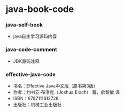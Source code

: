 # java-book-code

### java-self-book
- java自主学习源码内容

### java-code-comment
- JDK源码注释

### effective-java-code
- 书名：Effective Java中文版（原书第3版）
- 作者：约书亚·布洛克（Joshua Bloch） 著，俞黎敏 译
- ISBN：9787111612728
- 出版社：机械工业出版社